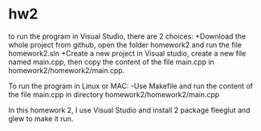 # hw2
to run the program in Visual Studio, there are 2 choices:
  +Download the whole project from github, open the folder homework2 and run the file homework2.sln
  +Create a new project in Visual studio, create a new file named main.cpp, then copy the content of the file main.cpp in homework2/homework2/main.cpp.
  
  To run the program in Linux or MAC: 
  -Use Makefile and run the content of the file main.cpp in directory homework2/homework2/main.cpp
  
In this homework 2, I use Visual Studio and install 2 package fleeglut and glew to make it run.
